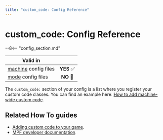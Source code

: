```yaml
---
title: "custom_code: Config Reference"
---
```


# custom_code: Config Reference

--8<-- "config_section.md"

| Valid in | |
|-----|:----:|
|[machine](instructions/machine_config.md) config files |**YES** :white_check_mark:|
|[mode](instructions/mode_config.md) config files|**NO** :no_entry_sign:|

The `custom_code:` section of your config is a list where you register
your custom code classes. You can find an example here:
[How to add machine-wide custom code](../code/introduction/machine_code.md).

## Related How To guides

* [Adding custom code to your game](../code/index.md).
* [MPF developer documentation](http://developer.missionpinball.org/en/dev/code/machine_code.html).
